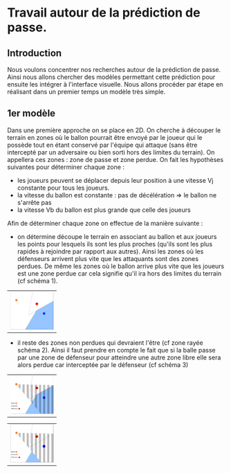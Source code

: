 # Travail autour de la prédiction de passe.

## Introduction

Nous voulons concentrer nos recherches autour de la prédiction de passe. Ainsi nous allons chercher des modèles permettant cette prédiction pour ensuite les intégrer à l'interface visuelle.
Nous allons procéder par étape en réalisant dans un premier temps un modèle très simple.

## 1er modèle

Dans une première approche on se place en 2D. On cherche à découper le terrain en zones où le ballon pourrait être envoyé par le joueur qui le possède tout en étant conservé par l'équipe qui attaque (sans être intercepté par un adversaire ou bien sorti hors des limites du terrain). On appellera ces zones : zone de passe et zone perdue. On fait les hypothèses suivantes 
pour déterminer chaque zone :
- les joueurs peuvent se déplacer depuis leur position à une vitesse Vj constante pour tous les joueurs.
- la vitesse du ballon est constante : pas de décélération => le ballon ne s'arrête pas
- la vitesse Vb du ballon est plus grande que celle des joueurs 

Afin de déterminer chaque zone on effectue de la manière suivante :
- on détermine découpe le terrain en associant au ballon et aux joueurs les points pour lesquels ils sont les plus proches (qu'ils sont les plus rapides à rejoindre par rapport aux autres). Ainsi les zones où les défenseurs arrivent plus vite que les attaquants sont des zones perdues. De même les zones où le ballon arrive plus vite que les joueurs est une zone perdue car cela signifie qu'il ira hors des limites du terrain (cf schéma 1).

<table border="0">
  <tr>
    <td>
      <img src="schema1.png" style="width: 100px;">
    </td>
  </tr>
</table>

- il reste des zones non perdues qui devraient l'être (cf zone rayée schéma 2). Ainsi il faut prendre en compte le fait que si la balle passe par une zone de défenseur pour atteindre une autre zone libre elle sera alors perdue car interceptée par le défenseur
(cf schéma 3)

<table border="0">
  <tr>
    <td>
      <img src="Images/schema2.png" style="width: 100px;">
    </td>
  </tr>
</table>

<table border="0">
  <tr>
    <td>
      <img src="Images/schema3.png" style="width: 100px;">
    </td>
  </tr>
</table>
